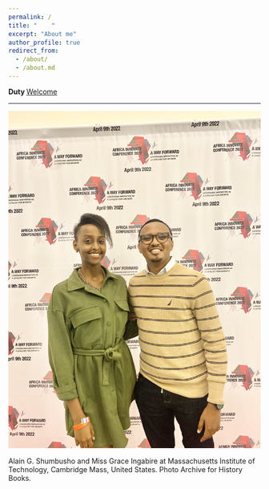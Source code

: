 ```yaml
---
permalink: /
title: "    " 
excerpt: "About me"
author_profile: true
redirect_from: 
  - /about/
  - /about.md
---
```













<b> Duty </b>  <a href=" https://phdcsseiden.github.io/Duty/ ">  Welcome  </a>




<hr style="height:2px;border-width:0;color:gray;background-color:gray">


<img src="images/IMG_6246.jpg">

Alain G. Shumbusho and Miss Grace Ingabire at Massachusetts Institute of Technology, Cambridge Mass, United States. Photo Archive for History Books. 













                                 
                                 
                                 
                                 
                                 
                                
